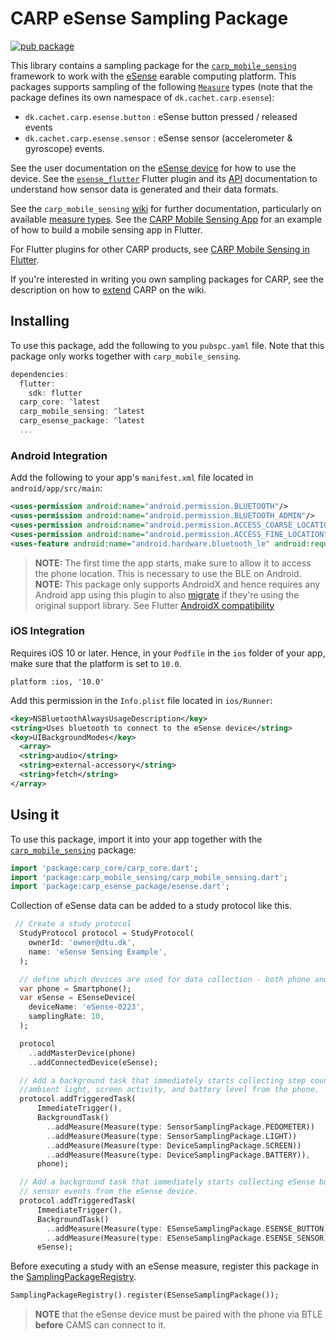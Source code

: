 # CARP eSense Sampling Package

[![pub package](https://img.shields.io/pub/v/carp_esense_package.svg)](https://pub.dartlang.org/packages/carp_esense_package)

This library contains a sampling package for
the [`carp_mobile_sensing`](https://pub.dartlang.org/packages/carp_mobile_sensing) framework
to work with the [eSense](https://www.esense.io) earable computing platform.
This packages supports sampling of the following [`Measure`](https://pub.dev/documentation/carp_core/latest/carp_core_protocols/Measure-class.html) types (note that the package defines its own namespace of `dk.cachet.carp.esense`):

* `dk.cachet.carp.esense.button` : eSense button pressed / released events
* `dk.cachet.carp.esense.sensor` : eSense sensor (accelerometer & gyroscope) events.

See the user documentation on the [eSense device](https://www.esense.io/share/eSense-User-Documentation.pdf) for how to use the device.
See the [`esense_flutter`](https://pub.dev/packages/esense_flutter) Flutter plugin and its [API](https://pub.dev/documentation/esense_flutter/latest/) documentation to understand how sensor data is generated and their data formats.

See the `carp_mobile_sensing` [wiki](https://github.com/cph-cachet/carp.sensing-flutter/wiki) for further documentation, particularly on available [measure types](https://github.com/cph-cachet/carp.sensing-flutter/wiki/A.-Measure-Types).
See the [CARP Mobile Sensing App](https://github.com/cph-cachet/carp.sensing-flutter/tree/master/apps/carp_mobile_sensing_app) for an example of how to build a mobile sensing app in Flutter.

For Flutter plugins for other CARP products, see [CARP Mobile Sensing in Flutter](https://github.com/cph-cachet/carp.sensing-flutter).

If you're interested in writing you own sampling packages for CARP, see the description on
how to [extend](https://github.com/cph-cachet/carp.sensing-flutter/wiki/4.-Extending-CARP-Mobile-Sensing) CARP on the wiki.

## Installing

To use this package, add the following to you `pubspc.yaml` file. Note that
this package only works together with `carp_mobile_sensing`.

`````dart
dependencies:
  flutter:
    sdk: flutter
  carp_core: ^latest
  carp_mobile_sensing: ^latest
  carp_esense_package: ^latest
  ...
`````

### Android Integration

Add the following to your app's `manifest.xml` file located in `android/app/src/main`:

```xml
<uses-permission android:name="android.permission.BLUETOOTH"/>
<uses-permission android:name="android.permission.BLUETOOTH_ADMIN"/>
<uses-permission android:name="android.permission.ACCESS_COARSE_LOCATION" />
<uses-permission android:name="android.permission.ACCESS_FINE_LOCATION" />
<uses-feature android:name="android.hardware.bluetooth_le" android:required="true"/>
```

> **NOTE:** The first time the app starts, make sure to allow it to access the phone location.
This is necessary to use the BLE on Android.
> **NOTE:** This package only supports AndroidX and hence requires any Android app using this plugin to also [migrate](https://developer.android.com/jetpack/androidx/migrate) if they're using the original support library.
See Flutter [AndroidX compatibility](https://flutter.dev/docs/development/packages-and-plugins/androidx-compatibility)

### iOS Integration

Requires iOS 10 or later. Hence, in your `Podfile` in the `ios` folder of your app,
make sure that the platform is set to `10.0`.

```pod
platform :ios, '10.0'
```

Add this permission in the `Info.plist` file located in `ios/Runner`:

```xml
<key>NSBluetoothAlwaysUsageDescription</key>
<string>Uses bluetooth to connect to the eSense device</string>
<key>UIBackgroundModes</key>
  <array>
  <string>audio</string>
  <string>external-accessory</string>
  <string>fetch</string>
</array>

```

## Using it

To use this package, import it into your app together with the
[`carp_mobile_sensing`](https://pub.dartlang.org/packages/carp_mobile_sensing) package:

`````dart
import 'package:carp_core/carp_core.dart';
import 'package:carp_mobile_sensing/carp_mobile_sensing.dart';
import 'package:carp_esense_package/esense.dart';
`````

Collection of eSense data can be added to a study protocol like this.

```dart
 // Create a study protocol
  StudyProtocol protocol = StudyProtocol(
    ownerId: 'owner@dtu.dk',
    name: 'eSense Sensing Example',
  );

  // define which devices are used for data collection - both phone and eSense
  var phone = Smartphone();
  var eSense = ESenseDevice(
    deviceName: 'eSense-0223',
    samplingRate: 10,
  );

  protocol
    ..addMasterDevice(phone)
    ..addConnectedDevice(eSense);

  // Add a background task that immediately starts collecting step counts,
  //ambient light, screen activity, and battery level from the phone.
  protocol.addTriggeredTask(
      ImmediateTrigger(),
      BackgroundTask()
        ..addMeasure(Measure(type: SensorSamplingPackage.PEDOMETER))
        ..addMeasure(Measure(type: SensorSamplingPackage.LIGHT))
        ..addMeasure(Measure(type: DeviceSamplingPackage.SCREEN))
        ..addMeasure(Measure(type: DeviceSamplingPackage.BATTERY)),
      phone);

  // Add a background task that immediately starts collecting eSense button and
  // sensor events from the eSense device.
  protocol.addTriggeredTask(
      ImmediateTrigger(),
      BackgroundTask()
        ..addMeasure(Measure(type: ESenseSamplingPackage.ESENSE_BUTTON))
        ..addMeasure(Measure(type: ESenseSamplingPackage.ESENSE_SENSOR)),
      eSense);
````

Before executing a study with an eSense measure, register this package in the
[SamplingPackageRegistry](https://pub.dartlang.org/documentation/carp_mobile_sensing/latest/runtime/SamplingPackageRegistry.html).

`````dart
SamplingPackageRegistry().register(ESenseSamplingPackage());
`````

> **NOTE** that the eSense device must be paired with the phone via BTLE **before** CAMS can connect to it.
